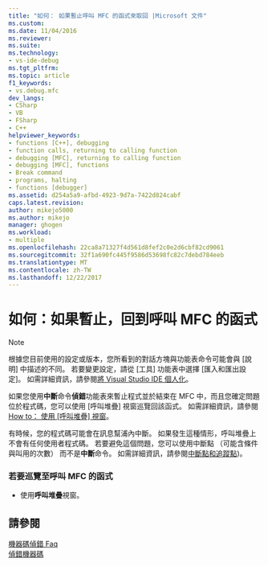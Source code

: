 ```yaml
---
title: "如何： 如果暫止呼叫 MFC 的函式來取回 |Microsoft 文件"
ms.custom: 
ms.date: 11/04/2016
ms.reviewer: 
ms.suite: 
ms.technology:
- vs-ide-debug
ms.tgt_pltfrm: 
ms.topic: article
f1_keywords:
- vs.debug.mfc
dev_langs:
- CSharp
- VB
- FSharp
- C++
helpviewer_keywords:
- functions [C++], debugging
- function calls, returning to calling function
- debugging [MFC], returning to calling function
- debugging [MFC], functions
- Break command
- programs, halting
- functions [debugger]
ms.assetid: d254a5a9-afbd-4923-9d7a-7422d824cabf
caps.latest.revision: 
author: mikejo5000
ms.author: mikejo
manager: ghogen
ms.workload:
- multiple
ms.openlocfilehash: 22ca8a71327f4d561d8fef2c0e2d6cbf82cd9061
ms.sourcegitcommit: 32f1a690fc445f9586d53698fc82c7debd784eeb
ms.translationtype: MT
ms.contentlocale: zh-TW
ms.lasthandoff: 12/22/2017
---
```

# <a name="how-to-get-back-to-the-function-that-called-mfc-if-halted"></a>如何：如果暫止，回到呼叫 MFC 的函式
> [!NOTE]
>  根據您目前使用的設定或版本，您所看到的對話方塊與功能表命令可能會與 [說明] 中描述的不同。 若要變更設定，請從 [工具] 功能表中選擇 [匯入和匯出設定]。 如需詳細資訊，請參閱[將 Visual Studio IDE 個人化](../ide/personalizing-the-visual-studio-ide.md)。  
  
 如果您使用**中斷**命令**偵錯**功能表來暫止程式並於結束在 MFC 中，而且您確定問題位於程式碼，您可以使用 [呼叫堆疊] 視窗巡覽回該函式。 如需詳細資訊，請參閱[How to： 使用 [呼叫堆疊] 視窗](../debugger/how-to-use-the-call-stack-window.md)。  
  
 有時候，您的程式碼可能會在訊息幫浦內中斷。 如果發生這種情形，呼叫堆疊上不會有任何使用者程式碼。 若要避免這個問題，您可以使用中斷點 （可能含條件與叫用的次數） 而不是**中斷**命令。 如需詳細資訊，請參閱[中斷點和追蹤點](http://msdn.microsoft.com/en-us/fe4eedc1-71aa-4928-962f-0912c334d583))。  
  
### <a name="to-navigate-to-the-function-from-which-mfc-was-called"></a>若要巡覽至呼叫 MFC 的函式  
  
-   使用**呼叫堆疊**視窗。  
  
## <a name="see-also"></a>請參閱  
 [機器碼偵錯 Faq](../debugger/debugging-native-code-faqs.md)   
 [偵錯機器碼](../debugger/debugging-native-code.md)